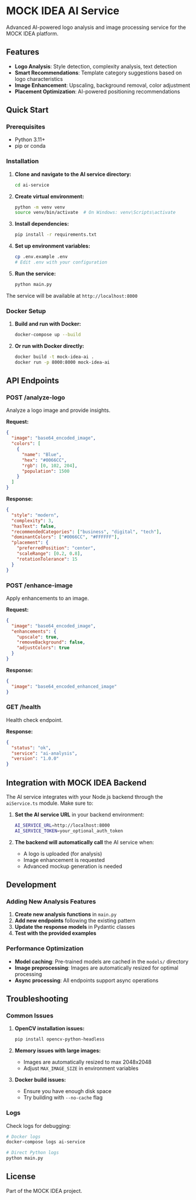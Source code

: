 # MOCK IDEA AI Service

Advanced AI-powered logo analysis and image processing service for the MOCK IDEA platform.

## Features

- **Logo Analysis**: Style detection, complexity analysis, text detection
- **Smart Recommendations**: Template category suggestions based on logo characteristics
- **Image Enhancement**: Upscaling, background removal, color adjustment
- **Placement Optimization**: AI-powered positioning recommendations

## Quick Start

### Prerequisites

- Python 3.11+
- pip or conda

### Installation

1. **Clone and navigate to the AI service directory:**
   ```bash
   cd ai-service
   ```

2. **Create virtual environment:**
   ```bash
   python -m venv venv
   source venv/bin/activate  # On Windows: venv\Scripts\activate
   ```

3. **Install dependencies:**
   ```bash
   pip install -r requirements.txt
   ```

4. **Set up environment variables:**
   ```bash
   cp .env.example .env
   # Edit .env with your configuration
   ```

5. **Run the service:**
   ```bash
   python main.py
   ```

The service will be available at `http://localhost:8000`

### Docker Setup

1. **Build and run with Docker:**
   ```bash
   docker-compose up --build
   ```

2. **Or run with Docker directly:**
   ```bash
   docker build -t mock-idea-ai .
   docker run -p 8000:8000 mock-idea-ai
   ```

## API Endpoints

### POST /analyze-logo

Analyze a logo image and provide insights.

**Request:**
```json
{
  "image": "base64_encoded_image",
  "colors": [
    {
      "name": "Blue",
      "hex": "#0066CC",
      "rgb": [0, 102, 204],
      "population": 1500
    }
  ]
}
```

**Response:**
```json
{
  "style": "modern",
  "complexity": 3,
  "hasText": false,
  "recommendedCategories": ["business", "digital", "tech"],
  "dominantColors": ["#0066CC", "#FFFFFF"],
  "placement": {
    "preferredPosition": "center",
    "scaleRange": [0.2, 0.8],
    "rotationTolerance": 15
  }
}
```

### POST /enhance-image

Apply enhancements to an image.

**Request:**
```json
{
  "image": "base64_encoded_image",
  "enhancements": {
    "upscale": true,
    "removeBackground": false,
    "adjustColors": true
  }
}
```

**Response:**
```json
{
  "image": "base64_encoded_enhanced_image"
}
```

### GET /health

Health check endpoint.

**Response:**
```json
{
  "status": "ok",
  "service": "ai-analysis",
  "version": "1.0.0"
}
```

## Integration with MOCK IDEA Backend

The AI service integrates with your Node.js backend through the `aiService.ts` module. Make sure to:

1. **Set the AI service URL** in your backend environment:
   ```bash
   AI_SERVICE_URL=http://localhost:8000
   AI_SERVICE_TOKEN=your_optional_auth_token
   ```

2. **The backend will automatically call** the AI service when:
   - A logo is uploaded (for analysis)
   - Image enhancement is requested
   - Advanced mockup generation is needed

## Development

### Adding New Analysis Features

1. **Create new analysis functions** in `main.py`
2. **Add new endpoints** following the existing pattern
3. **Update the response models** in Pydantic classes
4. **Test with the provided examples**

### Performance Optimization

- **Model caching**: Pre-trained models are cached in the `models/` directory
- **Image preprocessing**: Images are automatically resized for optimal processing
- **Async processing**: All endpoints support async operations

## Troubleshooting

### Common Issues

1. **OpenCV installation issues:**
   ```bash
   pip install opencv-python-headless
   ```

2. **Memory issues with large images:**
   - Images are automatically resized to max 2048x2048
   - Adjust `MAX_IMAGE_SIZE` in environment variables

3. **Docker build issues:**
   - Ensure you have enough disk space
   - Try building with `--no-cache` flag

### Logs

Check logs for debugging:
```bash
# Docker logs
docker-compose logs ai-service

# Direct Python logs
python main.py
```

## License

Part of the MOCK IDEA project.
